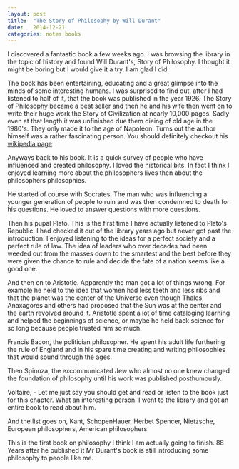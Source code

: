 ```yaml
---
layout: post
title:  "The Story of Philosophy by Will Durant"
date:   2014-12-21
categories: notes books
---
```


I discovered a fantastic book a few weeks ago.  I was browsing the library in the topic of history and found Will Durant's, Story of Philosophy.  I thought it might be boring but I would give it a try. I am glad I did.  


The book has been entertaining, educating and a great glimpse into the minds of some interesting humans. I was surprised to find out, after I had listened to half of it, that the book was published in the year 1926.  The Story of Philosophy became a best seller and then he and his wife then went on to write their huge work the Story of Civilization at nearly 10,000 pages. Sadly even at that length it was unfinished due them dieing of old age in the 1980's. They only made it to the age of Napoleon. Turns out the author himself was a rather fascinating person. You should definitely checkout his [wikipedia page][1]

Anyways back to his book. It is a quick survey of people who have influenced and created philosophy. I loved the historical bits.  In fact I think I enjoyed learning more about the philosophers lives then about the philosophers philosophies.

He started of course with Socrates.  The man who was influencing a younger generation of people to ruin and was then condemned to death for his questions.  He loved to answer questions with more questions.


Then his pupal Plato. This is the first time I have actually listened to Plato's Republic. I had checked it out of the library years ago but never got past the introduction. I enjoyed listening to the ideas for a perfect society and a perfect rule of law.  The idea of leaders who over decades had been weeded out from the masses down to the smartest and the best before they were given the chance to rule and decide the fate of a nation seems like a good one.

And then on to Aristotle.  Apparently the man got a lot of things wrong.  For example he held to the idea that women had less teeth and less ribs and that the planet was the center of the Universe even though Thales, Anaxagores and others had proposed that the Sun was at the center and the earth revolved around it.  Aristotle spent a lot of time cataloging learning and helped the beginnings of science, or maybe he held back science for so long because people trusted him so much.

Francis Bacon, the politician philosopher.  He spent his adult life furthering the rule of England and in his spare time creating and writing philosophies that would sound through the ages. 

Then Spinoza, the excommunicated Jew who almost no one knew changed the foundation of philosophy until his work was published posthumously. 

Voltaire, -  Let me just say you should get and read or listen to the book just for this chapter. What an interesting person.  I went to the library and got an entire book to read about him. 

And the list goes on, Kant, SchopenHauer, Herbet Spencer, Nietzsche, European philosophers, American philosophers.

This is the first book on philosophy I think I am actually going to finish. 88 Years after he published it Mr Durant's book is still introducing some philosophy to people like me. 


[1]: http://en.wikipedia.org/wiki/Will_Durant


